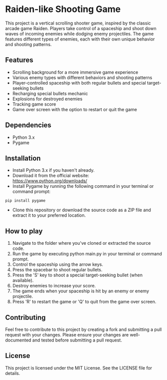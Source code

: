 # Raiden-like Shooting Game
This project is a vertical scrolling shooter game, inspired by the classic arcade game Raiden. Players take control of a spaceship and shoot down waves of incoming enemies while dodging enemy projectiles. The game features different types of enemies, each with their own unique behavior and shooting patterns.

## Features
- Scrolling background for a more immersive game experience
- Various enemy types with different behaviors and shooting patterns
- Player-controlled spaceship with both regular bullets and special target-seeking bullets
- Recharging special bullets mechanic
- Explosions for destroyed enemies
- Tracking game score
- Game over screen with the option to restart or quit the game

## Dependencies
- Python 3.x
- Pygame

## Installation
- Install Python 3.x if you haven't already.
- Download it from the official website: https://www.python.org/downloads/
- Install Pygame by running the following command in your terminal or command prompt:
```
pip install pygame
```
- Clone this repository or download the source code as a ZIP file and extract it to your preferred location.

## How to play
1. Navigate to the folder where you've cloned or extracted the source code.
2. Run the game by executing python main.py in your terminal or command prompt. 
3. Control the spaceship using the arrow keys. 
4. Press the spacebar to shoot regular bullets. 
5. Press the 'S' key to shoot a special target-seeking bullet (when available). 
6. Destroy enemies to increase your score. 
7. The game ends when your spaceship is hit by an enemy or enemy projectile. 
8. Press 'R' to restart the game or 'Q' to quit from the game over screen.

## Contributing
Feel free to contribute to this project by creating a fork and submitting a pull request with your changes. Please ensure your changes are well-documented and tested before submitting a pull request.

## License
This project is licensed under the MIT License. See the LICENSE file for details.